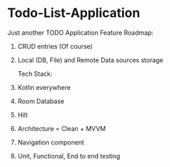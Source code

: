 # Todo-List-Application
Just another TODO Application
Feature Roadmap:
1. CRUD entries (Of course)
2. Local (DB, File) and Remote Data sources storage

   Tech Stack:
3. Kotlin everywhere
4. Room Database
5. Hilt
6. Architecture = Clean + MVVM
7. Navigation component
8. Unit, Functional, End to end testing